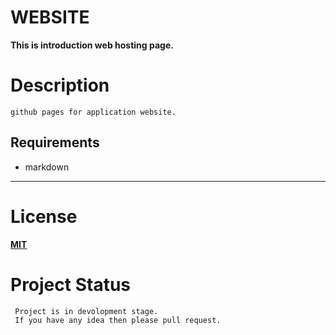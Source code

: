 # **WEBSITE**
**This is introduction web hosting page.**


# Description
    github pages for application website.
## Requirements 
* markdown


****
# License

**[MIT](https://choosealicense.com/licenses/mit/)**

# Project Status 
     Project is in devolopment stage. 
     If you have any idea then please pull request.

                                                   

